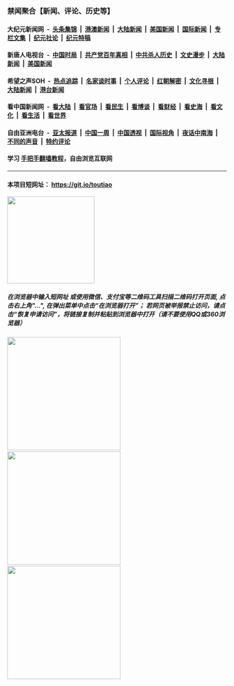 ### 禁闻聚合【新闻、评论、历史等】

#### 大纪元新闻网 &nbsp;-&nbsp; [头条集锦](indexes/E头条集锦.md?t=02251631) &nbsp;|&nbsp; [港澳新闻](indexes/E港澳新闻.md?t=02251631)  &nbsp;|&nbsp; [大陆新闻](indexes/E大陆新闻.md?t=02251631) &nbsp;|&nbsp; [美国新闻](indexes/E美国新闻.md?t=02251631) &nbsp;|&nbsp; [国际新闻](indexes/E国际新闻.md?t=02251631) &nbsp;|&nbsp; [专栏文集](indexes/E专栏文集.md?t=02251631) &nbsp;|&nbsp; [纪元社论](indexes/E纪元社论.md?t=02251631) &nbsp;|&nbsp; [纪元特稿](indexes/E纪元特稿.md?t=02251631) 

#### 新唐人电视台 &nbsp;-&nbsp; [中国时局](indexes/N中国时局.md?t=02251631) &nbsp;|&nbsp; [共产党百年真相](indexes/N共产党百年真相.md?t=02251631) &nbsp;|&nbsp; [中共杀人历史](indexes/N中共杀人历史.md?t=02251631) &nbsp;|&nbsp; [文史漫步](indexes/N文史漫步.md?t=02251631) &nbsp;|&nbsp; [大陆新闻](indexes/N大陆新闻.md?t=02251631) &nbsp;|&nbsp; [美国新闻](indexes/N美国新闻.md?t=02251631)

#### 希望之声SOH &nbsp;-&nbsp; [热点追踪](indexes/H热点追踪.md?t=02251631) &nbsp;|&nbsp; [名家谈时事](indexes/H名家谈时事.md?t=02251631) &nbsp;|&nbsp; [个人评论](indexes/H个人评论.md?t=02251631)  &nbsp;|&nbsp; [红朝解密](indexes/H红朝解密.md?t=02251631) &nbsp;|&nbsp; [文化寻根](indexes/H文化寻根.md?t=02251631) &nbsp;|&nbsp; [大陆新闻](indexes/H大陆新闻.md?t=02251631) &nbsp;|&nbsp; [港台新闻](indexes/H港台新闻.md?t=02251631)

#### 看中国新闻网 &nbsp;-&nbsp; [看大陆](indexes/S看大陆.md?t=02251631) &nbsp;|&nbsp; [看官场](indexes/S看官场.md?t=02251631) &nbsp;|&nbsp; [看民生](indexes/S看民生.md?t=02251631)  &nbsp;|&nbsp; [看博谈](indexes/S看博谈.md?t=02251631) &nbsp;|&nbsp; [看财经](indexes/S看财经.md?t=02251631) &nbsp;|&nbsp; [看史海](indexes/S看史海.md?t=02251631) &nbsp;|&nbsp; [看文化](indexes/S看文化.md?t=02251631) &nbsp;|&nbsp; [看生活](indexes/S看生活.md?t=02251631) &nbsp;|&nbsp; [看世界](indexes/S看世界.md?t=02251631)

#### 自由亚洲电台 &nbsp;-&nbsp; [亚太报道](indexes/R亚太报道.md?t=02251631) &nbsp;|&nbsp; [中国一周](indexes/R中国一周.md?t=02251631) &nbsp;|&nbsp; [中国透视](indexes/R中国透视.md?t=02251631)  &nbsp;|&nbsp; [国际视角](indexes/R国际视角.md?t=02251631) &nbsp;|&nbsp; [夜话中南海](indexes/R夜话中南海.md?t=02251631) &nbsp;|&nbsp; [不同的声音](indexes/R不同的声音.md?t=02251631) &nbsp;|&nbsp; [特约评论](indexes/R特约评论.md?t=02251631)

#### 学习 [手把手翻墙教程](https://github.com/gfw-breaker/guides/wiki)，自由浏览互联网

----

#### 本项目短网址： https://git.io/toutiao
<img src="https://raw.githubusercontent.com/gfw-breaker/banned-news/master/scripts/img/qr.png" width="200px"/>  

##### 在浏览器中输入短网址 或使用微信、支付宝等二维码工具扫描二维码打开页面, 点击右上角"...", 在弹出菜单中点击“在浏览器打开”； 若网页被举报禁止访问，请点击“恢复申请访问”，将链接复制并粘贴到浏览器中打开（请不要使用QQ或360浏览器）

<img src="https://raw.githubusercontent.com/gfw-breaker/banned-news/master/scripts/img/1.png" width="260px"/> &nbsp; <img src="https://raw.githubusercontent.com/gfw-breaker/banned-news/master/scripts/img/2.png" width="260px"/> &nbsp; <img src="https://raw.githubusercontent.com/gfw-breaker/banned-news/master/scripts/img/3.png" width="260px"/>

